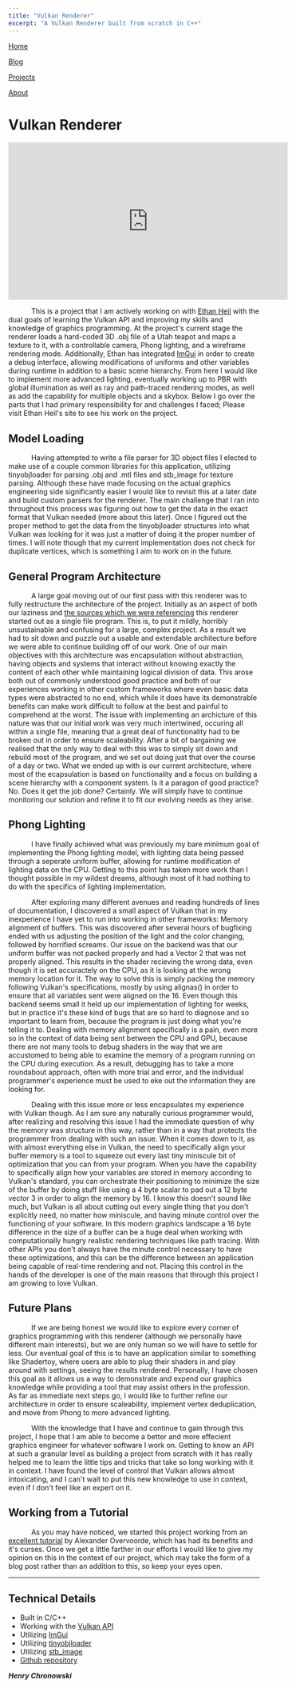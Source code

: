 ```yaml
---
title: "Vulkan Renderer"
excerpt: "A Vulkan Renderer built from scratch in C++"
---
```


<!--
   Copyright 2022 Henry R. Chronowski

   Built from Daniel Buckstein's template at https://dbuckstein.github.io/

   Licensed under the Apache License, Version 2.0 (the "License");
   you may not use this file except in compliance with the License.
   You may obtain a copy of the License at

       http://www.apache.org/licenses/LICENSE-2.0

   Unless required by applicable law or agreed to in writing, software
   distributed under the License is distributed on an "AS IS" BASIS,
   WITHOUT WARRANTIES OR CONDITIONS OF ANY KIND, either express or implied.
   See the License for the specific language governing permissions and
   limitations under the License.
-->


<script src="https://polyfill.io/v3/polyfill.min.js?features=es6"></script>
<script id="MathJax-script" async src="https://cdn.jsdelivr.net/npm/mathjax@3/es5/tex-mml-chtml.js"></script>


[Home](/projects/../)

[Blog](/blog/)

[Projects](/projects/)

[About](/about/)


# Vulkan Renderer

<iframe width="560" height="315" src="https://www.youtube.com/embed/KzLoSPw8vig?controls=0" title="YouTube video player" frameborder="0" allow="accelerometer; autoplay; clipboard-write; encrypted-media; gyroscope; picture-in-picture" allowfullscreen></iframe>

    This is a project that I am actively working on with [Ethan Heil](http://www.ethanheil.com/VulkanRenderer.html) with the dual goals of learning the Vulkan API and improving my skills and knowledge of graphics programming. At the project's current stage the renderer loads a hard-coded 3D .obj file of a Utah teapot and maps a texture to it, with a controllable camera, Phong lighting, and a wireframe rendering mode. Additionally, Ethan has integrated [ImGui](https://github.com/ocornut/imgui) in order to create a debug interface, allowing modifications of uniforms and other variables during runtime in addition to a basic scene hierarchy. From here I would like to implement more advanced lighting, eventually working up to PBR with global illumination as well as ray and path-traced rendering modes, as well as add the capability for multiple objects and a skybox. Below I go over the parts that I had primary responsibility for and challenges I faced; Please visit Ethan Heil's site to see his work on the project.


## Model Loading

    Having attempted to write a file parser for 3D object files I elected to make use of a couple common libraries for this application, utilizing tinyobjloader for parsing .obj and .mtl files and stb_image for texture parsing. Although these have made focusing on the actual graphics engineering side significantly easier I would like to revisit this at a later date and build custom parsers for the renderer. The main challenge that I ran into throughout this process was figuring out how to get the data in the exact format that Vulkan needed (more about this later). Once I figured out the proper method to get the data from the tinyobjloader structures into what Vulkan was looking for it was just a matter of doing it the proper number of times. I will note though that my current implementation does not check for duplicate vertices, which is something I aim to work on in the future.

## General Program Architecture

    A large goal moving out of our first pass with this renderer was to fully restructure the architecture of the project. Initially as an aspect of both our laziness and [the sources which we were referencing](https://vulkan-tutorial.com/Introduction) this renderer started out as a single file program. This is, to put it mildly, horribly unsustainable and confusing for a large, complex project. As a result we had to sit down and puzzle out a usable and extendable architecture before we were able to continue building off of our work. One of our main objectives with this architecture was encapsulation without abstraction, having objects and systems that interact without knowing exactly the content of each other while maintaining logical division of data. This arose both out of commonly understood good practice and both of our experiences working in other custom frameworks where even basic data types were abstracted to no end, which while it does have its demonstrable benefits can make work difficult to follow at the best and painful to comprehend at the worst. The issue with implementing an archicture of this nature was that our initial work was very much intertwined, occuring all within a single file, meaning that a great deal of functionality had to be broken out in order to ensure scaleability. After a bit of bargaining we realised that the only way to deal with this was to simply sit down and rebuild most of the program, and we set out doing just that over the course of a day or two. What we ended up with is our current architecture, where most of the ecapsulation is based on functionality and a focus on building a scene hierarchy with a component system. Is it a paragon of good practice? No. Does it get the job done? Certainly. We will simply have to continue monitoring our solution and refine it to fit our evolving needs as they arise.

## Phong Lighting

    I have finally achieved what was previously my bare minimum goal of implementing the Phong lighting model, with lighting data being passed through a seperate uniform buffer, allowing for runtime modification of lighting data on the CPU. Getting to this point has taken more work than I thought possible in my wildest dreams, although most of it had nothing to do with the specifics of lighting implementation.

    After exploring many different avenues and reading hundreds of lines of documentation, I discovered a small aspect of Vulkan that in my inexperience I have yet to run into working in other frameworks: Memory alignment of buffers. This was discovered after several hours of bugfixing ended with us adjusting the position of the light and the color changing, followed by horrified screams. Our issue on the backend was that our uniform buffer was not packed properly and had a Vector 2 that was not properly aligned. This results in the shader recieving the wrong data, even though it is set accuractely on the CPU, as it is looking at the wrong memory location for it. The way to solve this is simply packing the memory following Vulkan's specifications, mostly by using alignas() in order to ensure that all variables sent were aligned on the 16. Even though this backend seems small it held up our implementation of lighting for weeks, but in practice it's these kind of bugs that are so hard to diagnose and so important to learn from, because the program is just doing what you're telling it to. Dealing with memory alignment specifically is a pain, even more so in the context of data being sent between the CPU and GPU, because there are not many tools to debug shaders in the way that we are accustomed to being able to examine the memory of a program running on the CPU during execution. As a result, debugging has to take a more roundabout approach, often with more trial and error, and the individual programmer's experience must be used to eke out the information they are looking for.

    Dealing with this issue more or less encapsulates my experience with Vulkan though. As I am sure any naturally curious programmer would, after realizing and resolving this issue I had the immediate question of why the memory was structure in this way, rather than in a way that protects the programmer from dealing with such an issue. When it comes down to it, as with almost everything else in Vulkan, the need to specifically align your buffer memory is a tool to squeeze out every last tiny miniscule bit of optimization that you can from your program. When you have the capability to specifically align how your variables are stored in memory according to Vulkan's standard, you can orchestrate their positioning to minimize the size of the buffer by doing stuff like using a 4 byte scalar to pad out a 12 byte vector 3 in order to align the memory by 16. I know this doesn't sound like much, but Vulkan is all about cutting out every single thing that you don't explicitly need, no matter how miniscule, and having minute control over the functioning of your software. In this modern graphics landscape a 16 byte difference in the size of a buffer can be a huge deal when working with computationally hungry realistic rendering techniques like path tracing. With other APIs you don't always have the minute control necessary to have these optimizations, and this can be the difference between an application being capable of real-time rendering and not. Placing this control in the hands of the developer is one of the main reasons that through this project I am growing to love Vulkan.

## Future Plans

    If we are being honest we would like to explore every corner of graphics programming with this renderer (although we personally have different main interests), but we are only human so we will have to settle for less. Our eventual goal of this is to have an application similar to something like Shadertoy, where users are able to plug their shaders in and play around with settings, seeing the results rendered. Personally, I have chosen this goal as it allows us a way to demonstrate and expend our graphics knowledge while providing a tool that may assist others in the profession. As far as immediate next steps go, I would like to further refine our architecture in order to ensure scaleability, implement vertex deduplication, and move from Phong to more advanced lighting.

    With the knowledge that I have and continue to gain through this project, I hope that I am able to become a better and more effecient graphics engineer for whatever software I work on. Getting to know an API at such a granular level as building a project from scratch with it has really helped me to learn the little tips and tricks that take so long working with it in context. I have found the level of control that Vulkan allows almost intoxicating, and I can't wait to put this new knowledge to use in context, even if I don't feel like an expert on it.

## Working from a Tutorial

    As you may have noticed, we started this project working from an [excellent tutorial](https://vulkan-tutorial.com/Introduction) by Alexander Overvoorde, which has had its benefits and it's curses. Once we get a little farther in our efforts I would like to give my opinion on this in the context of our project, which may take the form of a blog post rather than an addition to this, so keep your eyes open.

---

## Technical Details

- Built in C/C++
- Working with the [Vulkan API](https://www.vulkan.org/)
- Utilizing [ImGui](https://github.com/ocornut/imgui)
- Utilizing [tinyobjloader](https://github.com/tinyobjloader/tinyobjloader)
- Utilizing [stb_image](https://github.com/nothings/stb/blob/master/stb_image.h)
- [Github repository](https://github.com/Epics123/VulkanRenderer)


***Henry Chronowski***
